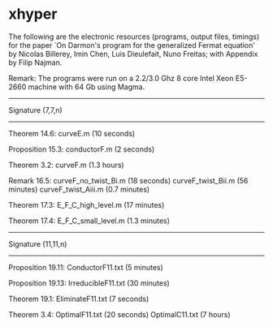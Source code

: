 # xhyper

The following are the electronic resources (programs, output files, timings) for the paper `On Darmon's program for the generalized Fermat equation' by Nicolas Billerey, Imin Chen, Luis Dieulefait, Nuno Freitas; with Appendix by Filip Najman.

Remark: The programs were run on a 2.2/3.0 Ghz 8 core Intel Xeon E5-2660 machine with 64 Gb using Magma.


*****************
Signature (7,7,n)
*****************

Theorem 14.6:		  curveE.m (10 seconds)

Proposition 15.3:	conductorF.m (2 seconds)

Theorem 3.2:		  curveF.m (1.3 hours)		

Remark 16.5:		  curveF_no_twist_Bi.m (18 seconds)
			            curveF_twist_Bii.m (56 minutes)
			            curveF_twist_Aiii.m (0.7 minutes)

Theorem 17.3:		  E_F_C_high_level.m (17 minutes)

Theorem 17.4:		  E_F_C_small_level.m (1.3 minutes)




*******************
Signature (11,11,n)
*******************

Proposition 19.11:	ConductorF11.txt (5 minutes)

Proposition 19.13:	IrreducibleF11.txt (30 minutes)

Theorem 19.1:		    EliminateF11.txt (7 seconds)

Theorem 3.4:		    OptimalF11.txt (20 seconds)
			              OptimalC11.txt (7 hours)





